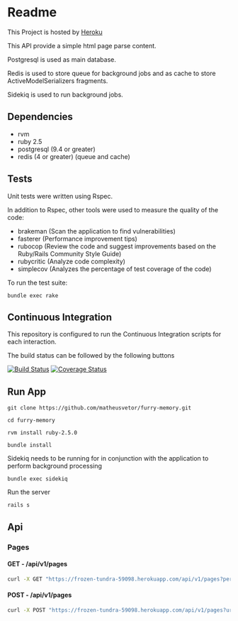 # Readme

This Project is hosted by [Heroku](https://frozen-tundra-59098.herokuapp.com/api/v1/pages)

This API provide a simple html page parse content.

Postgresql is used as main database.

Redis is used to store queue for background jobs and as cache to store ActiveModelSerializers fragments.

Sidekiq is used to run background jobs.

## Dependencies

* rvm
* ruby 2.5
* postgresql (9.4 or greater)
* redis (4 or greater) (queue and cache)

## Tests

Unit tests were written using Rspec.

In addition to Rspec, other tools were used to measure the quality of the code:
- brakeman (Scan the application to find vulnerabilities)
- fasterer (Performance improvement tips)
- rubocop (Review the code and suggest improvements based on the Ruby/Rails Community Style Guide)
- rubycritic (Analyze code complexity)
- simplecov (Analyzes the percentage of test coverage of the code)

To run the test suite:

```bundle exec rake```

## Continuous Integration

This repository is configured to run the Continuous Integration scripts for each interaction.

The build status can be followed by the following buttons

[![Build Status](https://travis-ci.org/matheusvetor/furry-memory.svg?branch=master)](https://travis-ci.org/matheusvetor/furry-memory) [![Coverage Status](https://coveralls.io/repos/github/matheusvetor/furry-memory/badge.svg?branch=master)](https://coveralls.io/github/matheusvetor/furry-memory?branch=master)

## Run App

```git clone https://github.com/matheusvetor/furry-memory.git```

```cd furry-memory```

```rvm install ruby-2.5.0```

```bundle install```

Sidekiq needs to be running for in conjunction with the application to perform background processing

```bundle exec sidekiq```

Run the server

```rails s```

## Api

### Pages

#### **GET** - /api/v1/pages

```sh
curl -X GET "https://frozen-tundra-59098.herokuapp.com/api/v1/pages?per_page=1&page=2"
```

#### **POST** - /api/v1/pages

```sh
curl -X POST "https://frozen-tundra-59098.herokuapp.com/api/v1/pages?url=https://github.com/matheusvetor"
```
